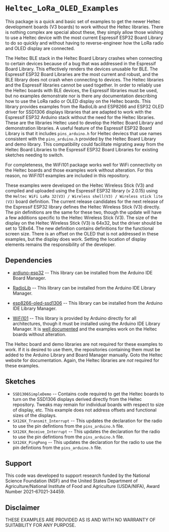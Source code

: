 # `Heltec_LoRa_OLED_Examples` 

This package is a quick and basic set of examples to get the newer Heltec development boards (V3 boards) to work without the Heltec libraries.  There is nothing complex are special about these, they simply allow those wishing to use a Heltec device with the most current Espressif ESP32 Board Library to do so quickly and without having to reverse-engineer how the LoRa radio and OLED display are connected.

The Heltec BLE stack in the Heltec Board Library crashes when connecting to certain devices because of a bug that was addressed in the Espressif Board Library.  This effectively renders the devices unusable for BLE.  The Espressif ESP32 Board Libraries are the most current and robust, and the BLE library does not crash when connecting to devices.  The Heltec libraries and the Espressif libraries cannot be used together.  In order to reliably use the Heltec boards with BLE devices, the Espressif libraries must be used, but no examples demonstrate nor is there any documentation describing how to use the LoRa radio or OLED display on the Heltec boards.  This library provides examples from the RadioLib and ESP8266 and ESP32 OLED driver for SSD1306 displays libraries that are adapted to work with the Espressif ESP32 Arduino stack without the need for the Heltec libraries.  These are the libraries Heltec used to develop the Heltec Board Library and demonstration libraries.  A useful feature of the Espressif ESP32 Board Library is that it includes `pins_arduino.h` for Heltec deviecs that use names consistent with the `pins_arduino.h` provided by the Heltec Board Library and demo library.  This compatibility could facilitate migrating away from the Heltec Board Libraries to the Espressif ESP32 Board Libraries for existing sketches needing to switch.  

For completeness, the WiFi101 package works well for WiFi connectivity on the Heltec boards and those examples work without alteration.  For this reason, no WiFi101 examples are included in this repository.

These examples were developed on the Heltec Wireless Stick (V3) and compiled and uploaded using the Espressif ESP32 library (v 2.0.15) using the `Heltec WiFi LoRa 32(V3) / Wireless shell(V3) / Wireless stick lite (V3)` board definition.  The current release candidates for the next release of the Espressif ESP32 library defines the Heltec Wireless Stick (V3) directly.  The pin definitions are the same for these two, though the update will have a few additions specific to the Heltec Wireless Stick (V3).  The size of the display on the Heltec Wireless Stick (V3) is 64x32, but the driver should be set to 128x64.  The new definition contains definitions for the functional screen size.  There is an offset on the OLED that is not addressed in these examples, but the display does work.  Setting the location of display elements remains the responsibility of the developer.

## Dependencies

- [ardiuno-esp32](https://github.com/espressif/arduino-esp32) -- This library can be installed from the Arduino IDE Board Manager.
- [RadioLib](https://github.com/jgromes/RadioLib) -- This library can be installed from the Arduino IDE Library Manager.
- [esp8266-oled-ssd1306](https://github.com/ThingPulse/esp8266-oled-ssd1306) -- This library can be installed from the Arduino IDE Library Manager.


- [WiFi101](https://github.com/arduino-libraries/WiFi101) -- This library is provided by Arduino directly for all architectures, though it must be installed using the Arduino IDE Library Manager.  It is [well documented](https://www.arduino.cc/reference/en/libraries/wifi101/) and the examples work on the Heltec boards without alteration.

The Heltec board and demo libraries are not required for these examples to work.  If it is desired to use them, the repositories containing them must be added to the Arduino Library and Board Manager manually.  Goto the Heltec website for documentation.  Again, the Heltec libraries are *not* required for these examples.

## Sketches

- `SSD1306SimpleDemo` -- Contains code required to get the Heltec boards to turn on the SSD1306 displays derived directly from the Heltec repository.  Tweaks may remain for individual boards with respect to size of display, etc.  This example does not address offsets and functional sizes of the displays.
- `SX126X_Transmit_Interrupt` -- This updates the declaration for the radio to use the pin defintions from the `pins_arduino.h` file.  
- `SX126X_Receive_Interrupt` -- This updates the declaration for the radio to use the pin defintions from the `pins_arduino.h` file.  
- `SX126X_PingPong` -- This updates the declaration for the radio to use the pin defintions from the `pins_arduino.h` file.  

## Support

This code was developed to support research funded by the National Science Foundation (NSF) and the United States Department of Agriculture/National Institute of Food and Agriculture (USDA/NIFA), Award Number 2021-67021-34459.

## Disclaimer

THESE EXAMPLES ARE PROVIDED AS IS AND WITH NO WARRANTY OF SUITABILITY FOR ANY PURPOSE.

